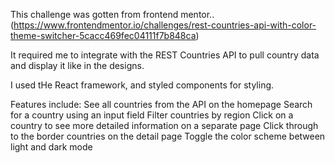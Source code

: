 This challenge was gotten from frontend mentor..(https://www.frontendmentor.io/challenges/rest-countries-api-with-color-theme-switcher-5cacc469fec04111f7b848ca)
 
It required me to integrate with the REST Countries API to pull country data and display it like in the designs.

I used tHe React framework, and styled components for styling.

Features include: 
See all countries from the API on the homepage
Search for a country using an input field
Filter countries by region
Click on a country to see more detailed information on a separate page
Click through to the border countries on the detail page
Toggle the color scheme between light and dark mode
